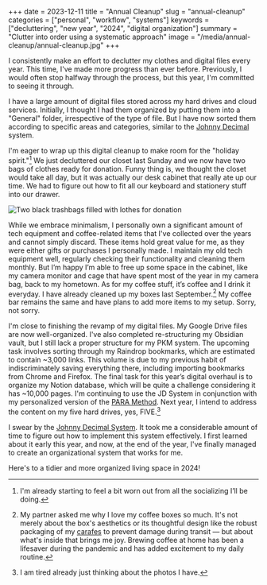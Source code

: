+++
date = 2023-12-11
title = "Annual Cleanup"
slug = "annual-cleanup"
categories = ["personal", "workflow", "systems"]
keywords = ["decluttering", "new year", "2024", "digital organization"]
summary = "Clutter into order using a systematic approach"
image = "/media/annual-cleanup/annual-cleanup.jpg"
+++

I consistently make an effort to declutter my clothes and digital files every year. This time, I've made more progress than ever before. Previously, I would often stop halfway through the process, but this year, I'm committed to seeing it through.

I have a large amount of digital files stored across my hard drives and cloud services. Initially, I thought I had them organized by putting them into a "General" folder, irrespective of the type of file. But I have now sorted them according to specific areas and categories, similar to the [Johnny Decimal](https://johnnydecimal.com/?ref=krabf.com) system.

I'm eager to wrap up this digital cleanup to make room for the "holiday spirit."[^1] We just decluttered our closet last Sunday and we now have two bags of clothes ready for donation. Funny thing is, we thought the closet would take all day, but it was actually our desk cabinet that really ate up our time. We had to figure out how to fit all our keyboard and stationery stuff into our drawer.

![Two black trashbags filled with lothes for donation](/media/annual-cleanup/clothes-for-donation.jpg "Clothes for donation. One batch will be taken to my hometown. While the other will go to a nearby donation drive (their container can't fit boxes so we're using these instead.)")

While we embrace minimalism, I personally own a significant amount of tech equipment and coffee-related items that I've collected over the years and cannot simply discard. These items hold great value for me, as they were either gifts or purchases I personally made. I maintain my old tech equipment well, regularly checking their functionality and cleaning them monthly. But I’m happy I’m able to free up some space in the cabinet, like my camera monitor and cage that have spent most of the year in my camera bag, back to my hometown. As for my coffee stuff, it’s coffee and I drink it everyday. I have already cleaned up my boxes last September.[^2] My coffee bar remains the same and have plans to add more items to my setup. Sorry, not sorry.

I'm close to finishing the revamp of my digital files. My Google Drive files are now well-organized. I've also completed re-structuring my Obsidian vault, but I still lack a proper structure for my PKM system. The upcoming task involves sorting through my Raindrop bookmarks, which are estimated to contain ~3,000 links. This volume is due to my previous habit of indiscriminately saving everything there, including importing bookmarks from Chrome and Firefox. The final task for this year’s digital overhaul is to organize my Notion database, which will be quite a challenge considering it has ~10,000 pages. I'm continuing to use the JD System in conjunction with my personalized version of the [PARA Method](https://fortelabs.com/blog/para/?ref=krabf.com). Next year, I intend to address the content on my five hard drives, yes, FIVE.[^3]

I swear by the [Johnny Decimal System](https://johnnydecimal.com/?ref=krabf.com). It took me a considerable amount of time to figure out how to implement this system effectively. I first learned about it early this year, and now, at the end of the year, I've finally managed to create an organizational system that works for me.

Here's to a tidier and more organized living space in 2024!


[^1]: I'm already starting to feel a bit worn out from all the socializing I’ll be doing.
[^2]: My partner asked me why I love my coffee boxes so much. It's not merely about the box's aesthetics or its thoughtful design like the robust packaging of my [carafes](<https://en.wikipedia.org/wiki/Carafe#:~:text=A%20carafe%20(%2Fk%C9%99%CB%88,as%20carafes%20in%20American%20English.>) to prevent damage during transit — but about what's inside that brings me joy. Brewing coffee at home has been a lifesaver during the pandemic and has added excitement to my daily routine.
[^3]: I am tired already just thinking about the photos I have.